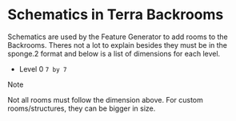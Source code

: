 # Schematics in Terra Backrooms
Schematics are used by the Feature Generator to add rooms to the Backrooms. Theres not a lot to explain besides they must be in the sponge.2 format and below is a list of dimensions for each level.

- Level 0 `7 by 7`

> [!NOTE]
> Not all rooms must follow the dimension above. For custom rooms/structures, they can be bigger in size.
